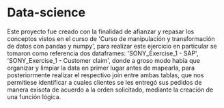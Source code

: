 # Data-science

Este proyecto fue creado con la finalidad de afianzar y repasar los conceptos vistos en el curso de 'Curso de manipulación y transformación de datos con pandas y numpy', para realizar este ejercicio en particular se tomaron como referencia dos dataframes: 'SONY_Exercise_1 - SAP', 'SONY_Exercise_1 - Customer claim', donde a groso modo había que organizar y limpiar la data en primer lugar antes de mapearla, para posteriormente realizar el respectivo join entre ambas tablas, que nos permitiese identificar a cuales clientes se les entregó sus pedidos de manera exisota de acuerdo a la orden solicitado, mediante la creación de una función lógica.
